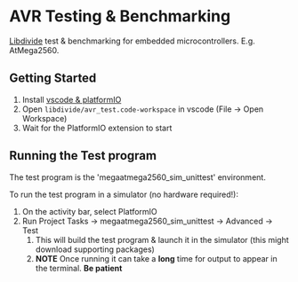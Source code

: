 # AVR Testing & Benchmarking

[Libdivide](https://github.com/ridiculousfish/libdivide) test & benchmarking for embedded microcontrollers. E.g. AtMega2560.

## Getting Started

 1. Install [vscode & platformIO](https://docs.platformio.org/en/latest/integration/ide/vscode.html#installation)
 2. Open `libdivide/avr_test.code-workspace` in vscode (File -> Open Workspace)
 3. Wait for the PlatformIO extension to start
 
## Running the Test program

The test program is the 'megaatmega2560_sim_unittest' environment.

To run the test program in a simulator (no hardware required!):

1. On the activity bar, select PlatformIO 
2. Run Project Tasks -> megaatmega2560_sim_unittest -> Advanced -> Test
    1. This will build the test program & launch it in the simulator (this might download supporting packages)
    2. **NOTE** Once running it can take a **long** time for output to appear in the terminal. **Be patient**

